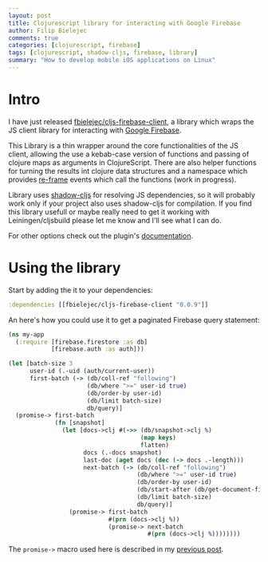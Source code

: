 ```yaml
---
layout: post
title: Clojurescript library for interacting with Google Firebase
author: Filip Bielejec
comments: true
categories: [clojurescript, firebase]
tags: [clojurescript, shadow-cljs, firebase, library]
summary: "How to develop mobile iOS applications on Linux"
---
```


# <a name="intro"/> Intro

I have just released [fbielejec/cljs-firebase-client](https://github.com/fbielejec/cljs-firebase-client), a library which wraps the JS client library for interacting with [Google Firebase](https://Firebase.google.com).

This Library is a thin wrapper around the core functionalities of the JS client, allowing the use a kebab-case version of functions and passing of clojure maps as arguments in ClojureScript.
There are also helper functions for turning the results int clojure data structures and a namespace which provides [re-frame](https://github.com/Day8/re-frame) events which call the functions (work in progress).

Library uses [shadow-cljs](http://shadow-cljs.org/) for resolving JS dependencies, so it will probably work only if your project also uses shadow-cljs for compilation.
If you find this library usefull or maybe really need to get it working with Leiningen/cljsbuild please let me know and I'll see what I can do.

For other options check out the plugin's [documentation](https://github.com/fbielejec/cljs-firebase-client).

# <a name="using"/> Using the library

Start by adding the it to your dependencies:

```clojure
:dependencies [[fbielejec/cljs-firebase-client "0.0.9"]]
```

An here's how you could use it to get a paginated Firebase query statement:


```clojure
(ns my-app
  (:require [firebase.firestore :as db]
            [firebase.auth :as auth]))

(let [batch-size 3
      user-id (.-uid (auth/current-user))
      first-batch (-> (db/coll-ref "following")
                      (db/where ">=" user-id true)
                      (db/order-by user-id)
                      (db/limit batch-size)
                      db/query)]
  (promise-> first-batch
             (fn [snapshot]
               (let [docs->clj #(->> (db/snapshot->clj %)
                                     (map keys)
                                     flatten)
                     docs (.-docs snapshot)
                     last-doc (aget docs (dec (-> docs .-length)))
                     next-batch (-> (db/coll-ref "following")
                                    (db/where ">=" user-id true)
                                    (db/order-by user-id)
                                    (db/start-after (db/get-document-field-value last-doc user-id))
                                    (db/limit batch-size)
                                    db/query)]
                 (promise-> first-batch
                            #(prn (docs->clj %))
                            (promise-> next-batch
                                       #(prn (docs->clj %))))))))
```

The `promise->` macro used here is described in my [previous post](https://www.blog.nodrama.io/clojurescript-chaining-js-promises-previous-value/).
